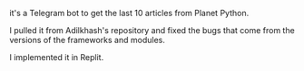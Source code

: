 it's a Telegram bot to get the last 10 articles from Planet Python.

I pulled it from Adilkhash's repository and fixed the bugs that come from the versions of the frameworks and modules.

I implemented it in Replit.
